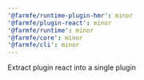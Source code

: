 ```yaml
---
'@farmfe/runtime-plugin-hmr': minor
'@farmfe/plugin-react': minor
'@farmfe/runtime': minor
'@farmfe/core': minor
'@farmfe/cli': minor
---
```


Extract plugin react into a single plugin
